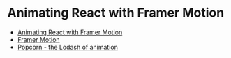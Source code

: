# Animating React with Framer Motion

- [Animating React with Framer Motion](https://www.leveluptutorials.com/tutorials/animating-react-with-framer-motion)
- [Framer Motion](https://www.framer.com/motion/)
- [Popcorn - the Lodash of animation](https://popmotion.io/popcorn/)
